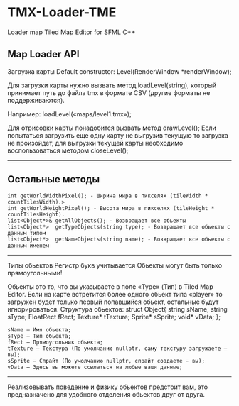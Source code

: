 # TMX-Loader-TME
Loader map Tiled Map Editor for SFML C++

## Map Loader API
Загрузка карты
Default constructor:  Level(RenderWindow *renderWindow);

Для загрузки карты нужно вызвать метод loadLevel(string), который принимает путь до файла tmx в формате CSV (другие форматы не поддерживаются).

Например: loadLevel(«maps/level1.tmx»);

Для отрисовки карты понадобится вызвать метод drawLevel();
Если попытаться загрузить еще одну карту не выгрузив текущую то загрузка не произойдет, для выгрузки текущей карты необходимо воспользоваться методом closeLevel();
***


## Остальные методы

	int getWorldWidthPixel(); - Ширина мира в пикселях (tileWidth * countTilesWidth).>
	int getWorldHeightPixel(); - Высота мира в пикселях (tileHeight * countTilesHeight).
    list<Object*>& getAllObjects(); - Возвращает все обьекты
    list<Object*>  getTypeObjects(string type); - Возвращает все обьекты с данным типом
    list<Object*>  getNameObjects(string name); - Возвращает все обьекты с данным именем
***

Типы обьектов
Регистр букв учитывается
Обьекты могут быть только прямоугольными!


Обьекты это то, что вы указываете в поле «Type» (Тип) в Tiled Map Editor.
Если на карте встретится более одного обьект типа «player» то загружен будет только первый попавшийся обьект, остальные будут игнорироваться.
Структура обьектов:
	struct Object{
	      string              sName;
 	      string              sType;
 	      FloatRect           fRect;
 	      Texture*            tTexture;
  	      Sprite*             sSprite;
  	      void*               vData;
	};

	sName — Имя обьекта;
	sType — Тип обьектa;
	fRect — Прямоугольник обьекта;
	tTexture — Текстура (По умолчанию nullptr, саму текстуру загружаете — вы);
	sSprite — Спрайт (По умолчанию nullptr, спрайт создаете — вы);
	vData — Здесь вы можете ссылаться на любые ваши данные;

***
Реализовывать поведение и физику обьектов предстоит вам, это предназначено для удобного отделения обьектов друг от друга.

